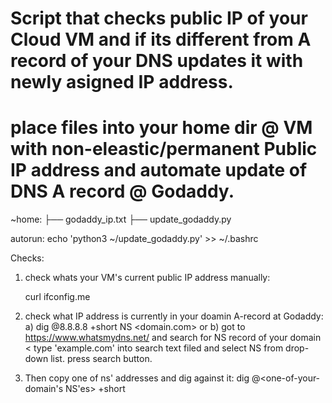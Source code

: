 # Script that checks public IP of your Cloud VM and if its different from A record of your DNS updates it with newly asigned IP address.
# place files into your home dir @ VM with non-eleastic/permanent Public IP address and automate update of DNS A record @ Godaddy.
~home:
├── godaddy_ip.txt
├── update_godaddy.py


autorun:
echo 'python3 ~/update_godaddy.py' >> ~/.bashrc



Checks:
1. check whats your VM's current public IP address manually:
    
    curl ifconfig.me
    
2. check what IP address is currently in your doamin A-record at Godaddy:
a) dig @8.8.8.8 +short NS <domain.com> 
or
b) got to https://www.whatsmydns.net/ and search for NS record of your domain < type 'example.com' into search text filed and select NS from drop-down list. press search button. 

3. Then copy one of ns' addresses and dig against it:
dig @<one-of-your-domain's NS'es> +short <your-domain-name->

